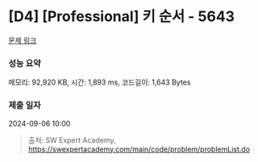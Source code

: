 # [D4] [Professional] 키 순서 - 5643 

[문제 링크](https://swexpertacademy.com/main/code/problem/problemDetail.do?contestProbId=AWXQsLWKd5cDFAUo) 

### 성능 요약

메모리: 92,920 KB, 시간: 1,893 ms, 코드길이: 1,643 Bytes

### 제출 일자

2024-09-06 10:00



> 출처: SW Expert Academy, https://swexpertacademy.com/main/code/problem/problemList.do